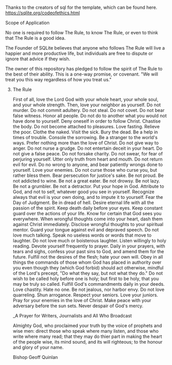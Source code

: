 Thanks to the creators of sql for the template, which can be found here. https://sqlite.org/codeofethics.html

Scope of Application

No one is required to follow The Rule, to know The Rule, or even to think that The Rule is a good idea. 

The Founder of SQLite believes that anyone who follows The Rule will live a happier and more productive life,
but individuals are free to dispute or ignore that advice if they wish.

The owner of this repository has pledged to follow the spirit of The Rule to the best of their ability. 
This is a one-way promise, or covenant. "We will treat you this way regardless of how you treat us."

3. The Rule

    First of all, love the Lord God with your whole heart, your whole soul, and your whole strength.
    Then, love your neighbor as yourself.
    Do not murder.
    Do not commit adultery.
    Do not steal.
    Do not covet.
    Do not bear false witness.
    Honor all people.
    Do not do to another what you would not have done to yourself.
    Deny oneself in order to follow Christ.
    Chastise the body.
    Do not become attached to pleasures.
    Love fasting.
    Relieve the poor.
    Clothe the naked.
    Visit the sick.
    Bury the dead.
    Be a help in times of trouble.
    Console the sorrowing.
    Be a stranger to the world's ways.
    Prefer nothing more than the love of Christ.
    Do not give way to anger.
    Do not nurse a grudge.
    Do not entertain deceit in your heart.
    Do not give a false peace.
    Do not forsake charity.
    Do not swear, for fear of perjuring yourself.
    Utter only truth from heart and mouth.
    Do not return evil for evil.
    Do no wrong to anyone, and bear patiently wrongs done to yourself.
    Love your enemies.
    Do not curse those who curse you, but rather bless them.
    Bear persecution for justice's sake.
    Be not proud.
    Be not addicted to wine.
    Be not a great eater.
    Be not drowsy.
    Be not lazy.
    Be not a grumbler.
    Be not a detractor.
    Put your hope in God.
    Attribute to God, and not to self, whatever good you see in yourself.
    Recognize always that evil is your own doing, and to impute it to yourself.
    Fear the Day of Judgment.
    Be in dread of hell.
    Desire eternal life with all the passion of the spirit.
    Keep death daily before your eyes.
    Keep constant guard over the actions of your life.
    Know for certain that God sees you everywhere.
    When wrongful thoughts come into your heart, dash them against Christ immediately.
    Disclose wrongful thoughts to your spiritual mentor.
    Guard your tongue against evil and depraved speech.
    Do not love much talking.
    Speak no useless words or words that move to laughter.
    Do not love much or boisterous laughter.
    Listen willingly to holy reading.
    Devote yourself frequently to prayer.
    Daily in your prayers, with tears and sighs, confess your past sins to God, and amend them for the future.
    Fulfill not the desires of the flesh; hate your own will.
    Obey in all things the commands of those whom God has placed in authority over you even though they (which God forbid) should act otherwise, mindful of the Lord's precept, "Do what they say, but not what they do."
    Do not wish to be called holy before one is holy; but first to be holy, that you may be truly so called.
    Fulfill God's commandments daily in your deeds.
    Love chastity.
    Hate no one.
    Be not jealous, nor harbor envy.
    Do not love quarreling.
    Shun arrogance.
    Respect your seniors.
    Love your juniors.
    Pray for your enemies in the love of Christ.
    Make peace with your adversary before the sun sets.
    Never despair of God's mercy. 

    _A Prayer for Writers, Journalists and All Who Broadcast

    Almighty God, who proclaimed your truth by the voice of prophets and wise men: direct those who speak where many listen, and those who write where many read; that they may do thier part in making the heart of the people wise, its mind sound, and its will righteous; to the honour and glory of your name.

	Bishop Geoff Quinlan



